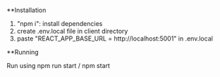 **Installation
1. "npm i": install dependencies
2. create .env.local file in client directory
3. paste "REACT_APP_BASE_URL = http://localhost:5001" in .env.local

**Running

Run using npm run start / npm start
